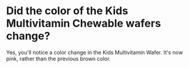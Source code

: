 # Did the color of the Kids Multivitamin Chewable wafers change?

Yes, you'll notice a color change in the Kids Multivitamin Wafer. It's now pink, rather than the previous brown color.